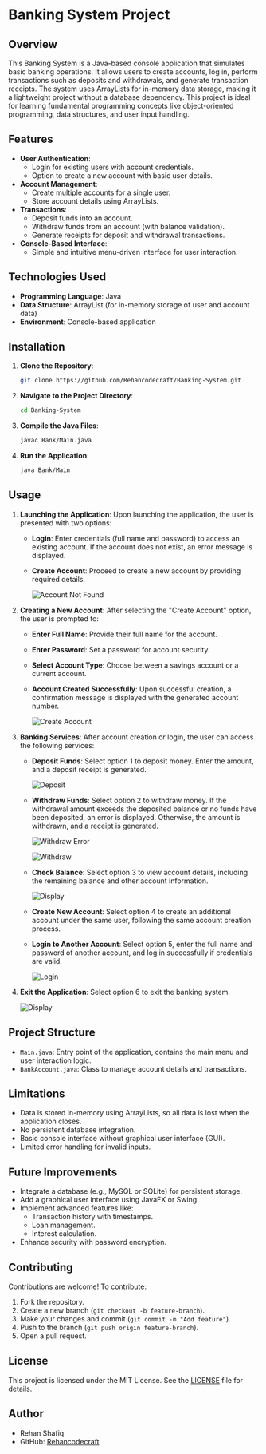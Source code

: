 # Banking System Project

## Overview
This Banking System is a Java-based console application that simulates basic banking operations. It allows users to create accounts, log in, perform transactions such as deposits and withdrawals, and generate transaction receipts. The system uses ArrayLists for in-memory data storage, making it a lightweight project without a database dependency. This project is ideal for learning fundamental programming concepts like object-oriented programming, data structures, and user input handling.

## Features
- **User Authentication**:
  - Login for existing users with account credentials.
  - Option to create a new account with basic user details.
- **Account Management**:
  - Create multiple accounts for a single user.
  - Store account details using ArrayLists.
- **Transactions**:
  - Deposit funds into an account.
  - Withdraw funds from an account (with balance validation).
  - Generate receipts for deposit and withdrawal transactions.
- **Console-Based Interface**:
  - Simple and intuitive menu-driven interface for user interaction.

## Technologies Used
- **Programming Language**: Java
- **Data Structure**: ArrayList (for in-memory storage of user and account data)
- **Environment**: Console-based application

## Installation
1. **Clone the Repository**:
   ```bash
   git clone https://github.com/Rehancodecraft/Banking-System.git
   ```
2. **Navigate to the Project Directory**:
   ```bash
   cd Banking-System
   ```
3. **Compile the Java Files**:
   ```bash
   javac Bank/Main.java
   ```
4. **Run the Application**:
   ```bash
   java Bank/Main
   ```

## Usage
1. **Launching the Application**:
   Upon launching the application, the user is presented with two options:
    - **Login**: Enter credentials (full name and password) to access an existing account. If the account does not exist, an error message is displayed.
    - **Create Account**: Proceed to create a new account by providing required details.

       ![Account Not Found](Images/AccountNotFound.png)

2. **Creating a New Account**:
   After selecting the "Create Account" option, the user is prompted to:
    - **Enter Full Name**: Provide their full name for the account.
    - **Enter Password**: Set a password for account security.
    - **Select Account Type**: Choose between a savings account or a current account.
    - **Account Created Successfully**: Upon successful creation, a confirmation message is displayed with the generated account number.

       ![Create Account](Images/CreateAccount.png)

3. **Banking Services**:
   After account creation or login, the user can access the following services:
    - **Deposit Funds**:
      Select option 1 to deposit money. Enter the amount, and a deposit receipt is generated.

      ![Deposit](Images/Deposit.png)
    - **Withdraw Funds**:
      Select option 2 to withdraw money. If the withdrawal amount exceeds the deposited balance or no funds have been deposited, an error is displayed. Otherwise, the amount is withdrawn, and a receipt is generated.

      ![Withdraw Error](Images/WithdrawError.png)

      ![Withdraw](Images/Withdraw.png)
    - **Check Balance**:
      Select option 3 to view account details, including the remaining balance and other account information.

      ![Display](Images/Display.png)
    - **Create New Account**:
      Select option 4 to create an additional account under the same user, following the same account creation process.
    - **Login to Another Account**:
      Select option 5, enter the full name and password of another account, and log in successfully if credentials are valid.

      ![Login](Images/Login.png)
4. **Exit the Application**:
   Select option 6 to exit the banking system.
      
      ![Display](Images/Exit.png)

## Project Structure

- `Main.java`: Entry point of the application, contains the main menu and user interaction logic.
- `BankAccount.java`: Class to manage account details and transactions.

## Limitations
- Data is stored in-memory using ArrayLists, so all data is lost when the application closes.
- No persistent database integration.
- Basic console interface without graphical user interface (GUI).
- Limited error handling for invalid inputs.

## Future Improvements
- Integrate a database (e.g., MySQL or SQLite) for persistent storage.
- Add a graphical user interface using JavaFX or Swing.
- Implement advanced features like:
  - Transaction history with timestamps.
  - Loan management.
  - Interest calculation.
- Enhance security with password encryption.

## Contributing
Contributions are welcome! To contribute:
1. Fork the repository.
2. Create a new branch (`git checkout -b feature-branch`).
3. Make your changes and commit (`git commit -m "Add feature"`).
4. Push to the branch (`git push origin feature-branch`).
5. Open a pull request.

## License
This project is licensed under the MIT License. See the [LICENSE](LICENSE) file for details.

## Author
- Rehan Shafiq
- GitHub: [Rehancodecraft](https://github.com/Rehancodecraft)